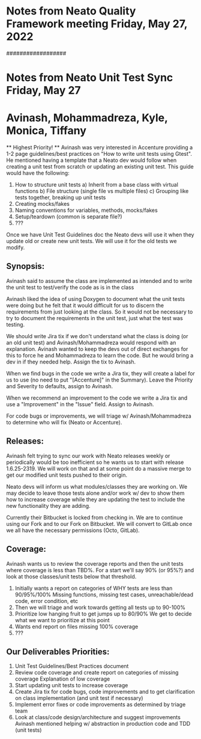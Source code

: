 # Notes from Neato Quality Framework meeting Friday, May 27, 2022

##################
# Notes from Neato Unit Test Sync Friday, May 27
#  Avinash, Mohammadreza, Kyle, Monica, Tiffany

** Highest Priority! **
Avinash was very interested in Accenture providing a 1-2 page guidelines/best practices
on "How to write unit tests using Gtest". He mentioned having a template that a Neato
dev would follow when creating a unit test from scratch or updating an existing unit
test. This guide would have the following:
1. How to structure unit tests
   a) Inherit from a base class with virtual functions
   b) File structure (single file vs multiple files)
   c) Grouping like tests together, breaking up unit tests
2. Creating mocks/fakes
3. Naming conventions for variables, methods, mocks/fakes
4. Setup/teardown (common is separate file?)
5. ???

Once we have Unit Test Guidelines doc the Neato devs will use it when they update old
or create new unit tests. We will use it for the old tests we modify.


Synopsis:
---------
Avinash said to assume the class are implemented as intended and to write the unit test
to test/verify the code as is in the class

Avinash liked the idea of using Doxygen to document what the unit tests were doing but
he felt that it would difficult for us to discern the requirements from just looking
at the class. So it would not be necessary to try to document the requirements in the
unit test, just what the test was testing.

We should write Jira tix if we don't understand what the class is doing (or an old unit test)
and Avinash/Mohammadreza would respond with an explanation. Avinash wanted to keep
the devs out of direct exchanges for this to force he and Mohammadreza to learn the code.
But he would bring a dev in if they needed help. Assign the tix to Avinash.

When we find bugs in the code we write a Jira tix, they will create a label for us to use
(no need to put "[Accenture]" in the Summary). Leave the Priority and Severity to defaults,
assign to Avinash.

When we recommend an improvement to the code we write a Jira tix and use a "Improvement" in
the "Issue" field. Assign to Avinash.

For code bugs or improvements, we will triage w/ Avinash/Mohammadreza to determine who will
fix (Neato or Accenture).

Releases:
---------
Avinash felt trying to sync our work with Neato releases weekly or periodically would be too
inefficient so he wants us to start with release 1.6.25-2319. We will work on that and at
some point do a massive merge to get our modified unit tests pushed to their origin.

Neato devs will inform us what modules/classes they are working on. We may decide to leave
those tests alone and/or work w/ dev to show them how to increase coverage while they
are updating the test to include the new functionality they are adding.

Currently their Bitbucket is locked from checking in. We are to continue using our Fork and
to our Fork on Bitbucket. We will convert to GitLab once we all have the necessary
permissions (Octo, GitLab).

Coverage:
---------
Avinash wants us to review the coverage reports and then the unit tests where coverage is less
than TBD%. For a start we'll say 90% (or 95%?) and look at those classes/unit tests below
that threshold.
1. Initially wants a report on categories of WHY tests are less than 90/95%/100%
   Missing functions, missing test cases, unreachable/dead code, error condition, etc
2. Then we will triage and work towards getting all tests up to 90-100%
3. Prioritize low hanging fruit to get jumps up to 80/90%
   We get to decide what we want to prioritize at this point
4. Wants end report on files missing 100% coverage
5. ???

Our Deliverables Priorities:
----------------------------
1. Unit Test Guidelines/Best Practices document
2. Review code coverage and create report on categories of missing coverage
   Explanation of low coverage
3. Start updating unit tests to increase coverage
4. Create Jira tix for code bugs, code improvements and to get clarification on class
   implementation (and unit test if necessary)
5. Implement error fixes or code improvements as determined by triage team
6. Look at class/code design/architecture and suggest improvements
   Avinash mentioned helping w/ abstraction in production code and TDD (unit tests)

